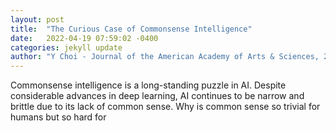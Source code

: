 ```yaml
---
layout: post
title:  "The Curious Case of Commonsense Intelligence"
date:   2022-04-19 07:59:02 -0400
categories: jekyll update
author: "Y Choi - Journal of the American Academy of Arts & Sciences, 2022"
---
```

Commonsense intelligence is a long-standing puzzle in AI. Despite considerable advances in deep learning, AI continues to be narrow and brittle due to its lack of common sense. Why is common sense so trivial for humans but so hard for